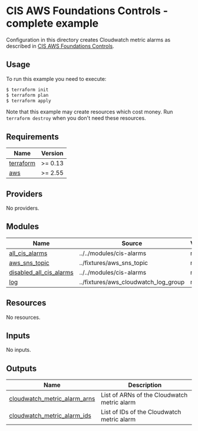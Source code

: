 # CIS AWS Foundations Controls - complete example

Configuration in this directory creates Cloudwatch metric alarms as described in [CIS AWS Foundations Controls](https://docs.aws.amazon.com/securityhub/latest/userguide/securityhub-cis-controls.html).

## Usage

To run this example you need to execute:

```bash
$ terraform init
$ terraform plan
$ terraform apply
```

Note that this example may create resources which cost money. Run `terraform destroy` when you don't need these resources.

<!-- BEGINNING OF PRE-COMMIT-TERRAFORM DOCS HOOK -->
## Requirements

| Name | Version |
|------|---------|
| <a name="requirement_terraform"></a> [terraform](#requirement\_terraform) | >= 0.13 |
| <a name="requirement_aws"></a> [aws](#requirement\_aws) | >= 2.55 |

## Providers

No providers.

## Modules

| Name | Source | Version |
|------|--------|---------|
| <a name="module_all_cis_alarms"></a> [all\_cis\_alarms](#module\_all\_cis\_alarms) | ../../modules/cis-alarms | n/a |
| <a name="module_aws_sns_topic"></a> [aws\_sns\_topic](#module\_aws\_sns\_topic) | ../fixtures/aws_sns_topic | n/a |
| <a name="module_disabled_all_cis_alarms"></a> [disabled\_all\_cis\_alarms](#module\_disabled\_all\_cis\_alarms) | ../../modules/cis-alarms | n/a |
| <a name="module_log"></a> [log](#module\_log) | ../fixtures/aws_cloudwatch_log_group | n/a |

## Resources

No resources.

## Inputs

No inputs.

## Outputs

| Name | Description |
|------|-------------|
| <a name="output_cloudwatch_metric_alarm_arns"></a> [cloudwatch\_metric\_alarm\_arns](#output\_cloudwatch\_metric\_alarm\_arns) | List of ARNs of the Cloudwatch metric alarm |
| <a name="output_cloudwatch_metric_alarm_ids"></a> [cloudwatch\_metric\_alarm\_ids](#output\_cloudwatch\_metric\_alarm\_ids) | List of IDs of the Cloudwatch metric alarm |
<!-- END OF PRE-COMMIT-TERRAFORM DOCS HOOK -->
